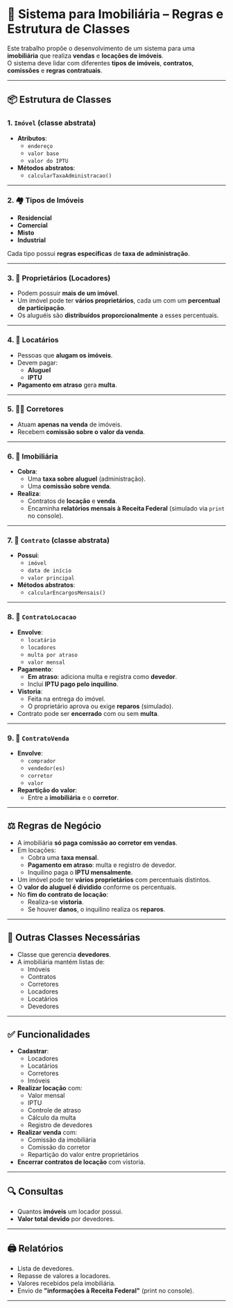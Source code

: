 # 🏢 Sistema para Imobiliária – Regras e Estrutura de Classes

Este trabalho propõe o desenvolvimento de um sistema para uma **imobiliária** que realiza **vendas** e **locações de imóveis**.  
O sistema deve lidar com diferentes **tipos de imóveis**, **contratos**, **comissões** e **regras contratuais**.

---

## 📦 Estrutura de Classes

### 1. `Imóvel` (classe abstrata)
- **Atributos**:
  - `endereço`
  - `valor base`
  - `valor do IPTU`
- **Métodos abstratos**:
  - `calcularTaxaAdministracao()`

---

### 2. 🏘️ Tipos de Imóveis
- **Residencial**
- **Comercial**
- **Misto**
- **Industrial**

Cada tipo possui **regras específicas** de **taxa de administração**.

---

### 3. 👤 Proprietários (Locadores)
- Podem possuir **mais de um imóvel**.
- Um imóvel pode ter **vários proprietários**, cada um com um **percentual de participação**.
- Os aluguéis são **distribuídos proporcionalmente** a esses percentuais.

---

### 4. 👥 Locatários
- Pessoas que **alugam os imóveis**.
- Devem pagar:
  - **Aluguel**
  - **IPTU**
- **Pagamento em atraso** gera **multa**.

---

### 5. 🧑‍💼 Corretores
- Atuam **apenas na venda** de imóveis.
- Recebem **comissão sobre o valor da venda**.

---

### 6. 🏢 Imobiliária
- **Cobra**:
  - Uma **taxa sobre aluguel** (administração).
  - Uma **comissão sobre venda**.
- **Realiza**:
  - Contratos de **locação** e **venda**.
  - Encaminha **relatórios mensais à Receita Federal** (simulado via `print` no console).

---

### 7. 📄 `Contrato` (classe abstrata)
- **Possui**:
  - `imóvel`
  - `data de início`
  - `valor principal`
- **Métodos abstratos**:
  - `calcularEncargosMensais()`

---

### 8. 📃 `ContratoLocacao`
- **Envolve**:
  - `locatário`
  - `locadores`
  - `multa por atraso`
  - `valor mensal`
- **Pagamento**:
  - **Em atraso**: adiciona multa e registra como **devedor**.
  - Inclui **IPTU pago pelo inquilino**.
- **Vistoria**:
  - Feita na entrega do imóvel.
  - O proprietário aprova ou exige **reparos** (simulado).
- Contrato pode ser **encerrado** com ou sem **multa**.

---

### 9. 📑 `ContratoVenda`
- **Envolve**:
  - `comprador`
  - `vendedor(es)`
  - `corretor`
  - `valor`
- **Repartição do valor**:
  - Entre a **imobiliária** e o **corretor**.

---

## ⚖️ Regras de Negócio

- A imobiliária **só paga comissão ao corretor em vendas**.
- Em locações:
  - Cobra uma **taxa mensal**.
  - **Pagamento em atraso**: multa e registro de devedor.
  - Inquilino paga o **IPTU mensalmente**.
- Um imóvel pode ter **vários proprietários** com percentuais distintos.
- O **valor do aluguel é dividido** conforme os percentuais.
- No **fim do contrato de locação**:
  - Realiza-se **vistoria**.
  - Se houver **danos**, o inquilino realiza os **reparos**.

---

## 🧾 Outras Classes Necessárias

- Classe que gerencia **devedores**.
- A imobiliária mantém listas de:
  - Imóveis
  - Contratos
  - Corretores
  - Locadores
  - Locatários
  - Devedores

---

## ✅ Funcionalidades

- **Cadastrar**:
  - Locadores
  - Locatários
  - Corretores
  - Imóveis
- **Realizar locação** com:
  - Valor mensal
  - IPTU
  - Controle de atraso
  - Cálculo da multa
  - Registro de devedores
- **Realizar venda** com:
  - Comissão da imobiliária
  - Comissão do corretor
  - Repartição do valor entre proprietários
- **Encerrar contratos de locação** com vistoria.

---

## 🔍 Consultas

- Quantos **imóveis** um locador possui.
- **Valor total devido** por devedores.

---

## 🖨️ Relatórios

- Lista de devedores.
- Repasse de valores a locadores.
- Valores recebidos pela imobiliária.
- Envio de **"informações à Receita Federal"** (print no console).

---

